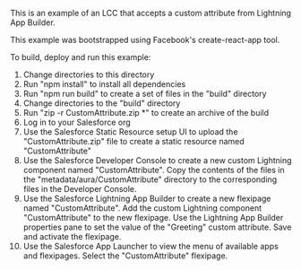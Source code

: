 This is an example of an LCC that accepts a custom attribute from Lightning App Builder.

This example was bootstrapped using Facebook's create-react-app tool.

To build, deploy and run this example:

1. Change directories to this directory
2. Run "npm install" to install all dependencies
3. Run "npm run build" to create a set of files in the "build" directory
4. Change directories to the "build" directory
5. Run "zip -r CustomAttribute.zip *" to create an archive of the build
6. Log in to your Salesforce org
7. Use the Salesforce Static Resource setup UI to upload the "CustomAttribute.zip" file to create a static resource named "CustomAttribute"
8. Use the Salesforce Developer Console to create a new custom Lightning component named "CustomAttribute". Copy the contents of the files in the "metadata/aura/CustomAttribute" directory to the corresponding files in the Developer Console.
9. Use the Salesforce Lightning App Builder to create a new flexipage named "CustomAttribute". Add the custom Lightning component "CustomAttribute" to the new flexipage. Use the Lightning App Builder properties pane to set the value of the "Greeting" custom attribute. Save and activate the flexipage.
10. Use the Salesforce App Launcher to view the menu of available apps and flexipages. Select the "CustomAttribute" flexipage.